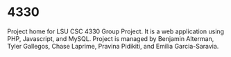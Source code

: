 # 4330

Project home for LSU CSC 4330 Group Project.
It is a web application using PHP, Javascript, and MySQL.
Project is managed by Benjamin Alterman, Tyler Gallegos, Chase Laprime, Pravina Pidikiti, and Emilia Garcia-Saravia.
